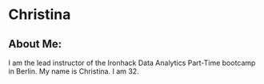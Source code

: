 # Christina

## About Me:
I am the lead instructor of the Ironhack Data Analytics Part-Time bootcamp in Berlin.
My name is Christina. I am 32.
